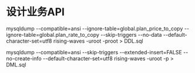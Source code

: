 # 设计业务API

mysqldump --compatible=ansi --ignore-table=global.plan_price_to_copy --ignore-table=global.plan_rate_to_copy --skip-triggers --no-data --default-character-set=utf8 rising-waves -uroot -proot > DDL.sql





mysqldump  --compatible=ansi --skip-triggers --extended-insert=FALSE --no-create-info --default-character-set=utf8   rising-waves  -uroot  -p   > DML.sql